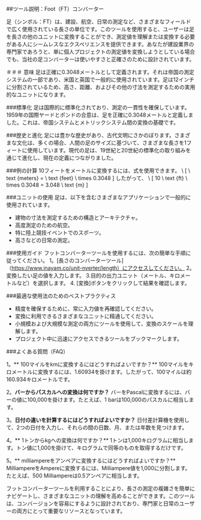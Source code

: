 ##ツール説明：Foot（FT）コンバーター

足（シンボル：FT）は、建設、航空、日常の測定など、さまざまなフィールドで広く使用されている長さの単位です。このツールを使用すると、ユーザーは足を長さの他のユニットに変換することができ、測定値を理解または変換する必要がある人にシームレスなエクスペリエンスを提供できます。あなたが建設業界の専門家であろうと、単に個人プロジェクトの測定値を変換しようとしている場合でも、当社の足コンバーターは使いやすさと正確さのために設計されています。

＃＃＃ 意味
足は正確に0.3048メートルとして定義されます。それは帝国の測定システムの一部であり、米国と英国で一般的に使用されています。足は12インチに分割されているため、高さ、距離、およびその他の寸法を測定するための実用的なユニットになります。

###標準化
足は国際的に標準化されており、測定の一貫性を確保しています。1959年の国際ヤードとポンドの合意は、足を正確に0.3048メートルと定義しました。これは、帝国システムとメトリックシステム間の変換の基礎です。

###歴史と進化
足には豊かな歴史があり、古代文明にさかのぼります。さまざまな文化は、多くの場合、人間の足のサイズに基づいて、さまざまな長さを1フィートに使用しています。現代の足は、19世紀と20世紀の標準化の取り組みを通じて進化し、現在の定義につながりました。

###例の計算
10フィートをメートルに変換するには、式を使用できます。
\ [
\ text {meters} = \ text {feet} \ times 0.3048
\]
したがって、
\ [
10 \ text {ft} \ times 0.3048 = 3.048 \ text {m}
\]

###ユニットの使用
足は、以下を含むさまざまなアプリケーションで一般的に使用されています。
- 建物の寸法を測定するための構造とアーキテクチャ。
- 高度測定のための航空。
- 特に陸上競技イベントでのスポーツ。
- 高さなどの日常の測定。

###使用ガイド
フットコンバーターツールを使用するには、次の簡単な手順に従ってください。
1。[長さのコンバーターツール]（https://www.inayam.co/unit-nverter/length）にアクセスしてください。
2。変換したい足の値を入力します。
3.目的の出力ユニット（メートル、キロメートルなど）を選択します。
4. [変換]ボタンをクリックして結果を確認します。

###最適な使用法のためのベストプラクティス
- 精度を確保するために、常に入力値を再確認してください。
- 変換に利用できるさまざまなユニットに精通してください。
- 小規模および大規模な測定の両方にツールを使用して、変換のスケールを理解します。
- プロジェクト中に迅速にアクセスできるツールをブックマークします。

###よくある質問（FAQ）

1。** 100マイルをkmに変換するにはどうすればよいですか？**
100マイルをキロメートルに変換するには、1.60934を掛けます。したがって、100マイルは約160.934キロメートルです。

2。**バーからパスカルへの変換は何ですか？**
バーをPascalに変換するには、バーの値に100,000を掛けます。たとえば、1 barは100,000のパスカルに相当します。

3。**日付の違いを計算するにはどうすればよいですか？**
日付差計算機を使用して、2つの日付を入力し、それらの間の日数、月、または年数を見つけます。

4。** 1トンからkgへの変換は何ですか？**
1トンは1,000キログラムに相当します。トン値に1,000を掛けて、キログラムで同等のものを取得するだけです。

5。** milliampereをアンペアに変換するにはどうすればよいですか？**
MilliampereをAmpereに変換するには、Milliampere値を1,000に分割します。たとえば、500 Milliampereは0.5アンペアに相当します。

フットコンバーターツールを利用することにより、長さの測定の複雑さを簡単にナビゲートし、さまざまなユニットの理解を高めることができます。このツールは、コンバージョンを容易にするように設計されており、専門家と日常のユーザーの両方にとって重要なリソースとなっています。
